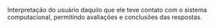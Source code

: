 Interpretação do usuário daquilo que ele teve contato com o sistema computacional, permitindo avaliações e conclusões das respostas.